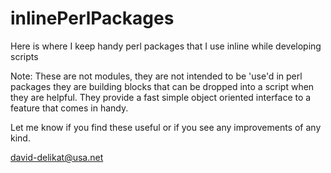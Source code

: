 inlinePerlPackages
==================

Here is where I keep handy perl packages that I use inline while developing scripts

Note:  These are not modules, they are not intended to be 'use'd in perl packages
they are building blocks that can be dropped into a script when they are helpful.
They provide a fast simple object oriented interface to a feature that comes in
handy.

Let me know if you find these useful or if you see any improvements of any kind.

david-delikat@usa.net

